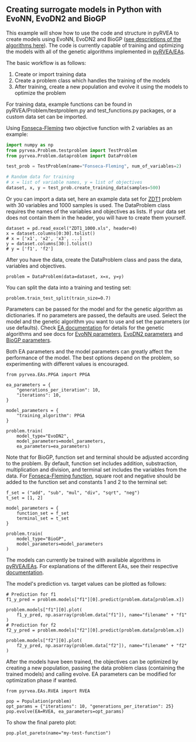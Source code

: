 ## Creating surrogate models in Python with EvoNN, EvoDN2 and BioGP

This example will show how to use the code and structure in pyRVEA to create models using EvoNN, EvoDN2 and BioGP ([see descriptions of the algorithms here](https://github.com/delamorte/pyRVEA/blob/master/docs/README.md)). The code is currently capable of training and optimizing the models with all of the genetic algorithms implemented in [pyRVEA/EAs](https://htmlpreview.github.io/?https://github.com/delamorte/pyRVEA/blob/master/docs/_build/html/pyrvea.EAs.html).

The basic workflow is as follows:
1. Create or import training data
2. Create a problem class which handles the training of the models
3. After training, create a new population and evolve it using the models to optimize the problem

For training data, example functions can be found in pyRVEA/Problem/testproblem.py and test_functions.py packages, or a custom data set can be imported.

Using [Fonseca-Fleming](https://en.wikipedia.org/wiki/Test_functions_for_optimization#Test_functions_for_multi-objective_optimization) two objective function with 2 variables as an example:
```python
import numpy as np
from pyrvea.Problem.testproblem import TestProblem
from pyrvea.Problem.dataproblem import DataProblem

test_prob = TestProblem(name="Fonseca-Fleming", num_of_variables=2)

# Random data for training
# x = list of variable names, y = list of objectives
dataset, x, y = test_prob.create_training_data(samples=500)
```
Or you can import a data set, here an example data set for [ZDT1](https://en.wikipedia.org/wiki/Test_functions_for_optimization#Test_functions_for_multi-objective_optimization) problem with 30 variables and 1000 samples is used. The DataProblem class requires the names of the variables and objectives as lists. If your data set does not contain them in the header, you will have to create them yourself.
```
dataset = pd.read_excel("ZDT1_1000.xls", header=0)
x = dataset.columns[0:30].tolist()
# x = ['x1', 'x2', 'x3', ...]
y = dataset.columns[30:].tolist()
# y = ['f1', 'f2']
```
After you have the data, create the DataProblem class and pass the data, variables and objectives.
```
problem = DataProblem(data=dataset, x=x, y=y)
```
You can split the data into a training and testing set:
```
problem.train_test_split(train_size=0.7)
```
Parameters can be passed for the model and for the genetic algorithm as dictionaries. If no parameters are passed, the defaults are used.
Select the model and the genetic algorithm you want to use and set the parameters (or use defaults). Check [EA documentation](https://htmlpreview.github.io/?https://github.com/delamorte/pyRVEA/blob/master/docs/_build/html/pyrvea.EAs.html) for details for the genetic algorithms and see docs for [EvoNN parameters](https://htmlpreview.github.io/?https://raw.githubusercontent.com/delamorte/pyRVEA/master/docs/_build/html/pyrvea.Problem.html#pyrvea.Problem.evonn_problem.EvoNNModel.set_params),  [EvoDN2 parameters](https://htmlpreview.github.io/?https://raw.githubusercontent.com/delamorte/pyRVEA/master/docs/_build/html/pyrvea.Problem.html#pyrvea.Problem.evodn2_problem.EvoDN2Model.set_params) and [BioGP parameters](https://htmlpreview.github.io/?https://raw.githubusercontent.com/delamorte/pyRVEA/master/docs/_build/html/pyrvea.Problem.html#pyrvea.Problem.biogp_problem.BioGPModel.set_params).

Both EA parameters and the model parameters can greatly affect the performance of the model. The best options depend on the problem, so experimenting with different values is encouraged.

```
from pyrvea.EAs.PPGA import PPGA

ea_parameters = {
    "generations_per_iteration": 10,
    "iterations": 10,
}

model_parameters = {
    "training_algorithm": PPGA
}

problem.train(
    model_type="EvoDN2",
    model_parameters=model_parameters,
    ea_parameters=ea_parameters)
```

Note that for BioGP, function set and terminal should be adjusted according to the problem. By default, function set includes addition, substraction, multiplication and division, and terminal set includes the variables from the data.
For [Fonseca-Fleming function](https://en.wikipedia.org/wiki/Test_functions_for_optimization#Test_functions_for_multi-objective_optimization), square root and negative should be added to the function set and constants 1 and 2 to the terminal set:
```
f_set = ("add", "sub", "mul", "div", "sqrt", "neg")
t_set = [1, 2]

model_parameters = {
    function_set = f_set
    terminal_set = t_set
}

problem.train(
    model_type="BioGP",
    model_parameters=model_parameters
)
```

The models can currently be trained with available algorithms in [pyRVEA/EAs](https://htmlpreview.github.io/?https://github.com/delamorte/pyRVEA/blob/master/docs/_build/html/pyrvea.EAs.html). For explanations of the different EAs, see their respective [documentation](https://htmlpreview.github.io/?https://github.com/delamorte/pyRVEA/blob/master/docs/_build/html/pyrvea.EAs.html).

The model's prediction vs. target values can be plotted as follows:
```
# Prediction for f1
f1_y_pred = problem.models["f1"][0].predict(problem.data[problem.x])

problem.models["f1"][0].plot(
    f1_y_pred, np.asarray(problem.data["f1"]), name="filename" + "f1"
)
# Prediction for f2
f2_y_pred = problem.models["f2"][0].predict(problem.data[problem.x])

problem.models["f2"][0].plot(
    f2_y_pred, np.asarray(problem.data["f2"]), name="filename" + "f2"
)
```

After the models have been trained, the objectives can be optimized by creating a new population, passing the data problem class (containing the trained models) and calling evolve. EA parameters can be modified for optimization phase if wanted.

```
from pyrvea.EAs.RVEA import RVEA

pop = Population(problem)
opt_params = {"iterations": 10, "generations_per_iteration": 25}
pop.evolve(EA=RVEA, ea_parameters=opt_params)
```
To show the final pareto plot:
```
pop.plot_pareto(name="my-test-function")
```
